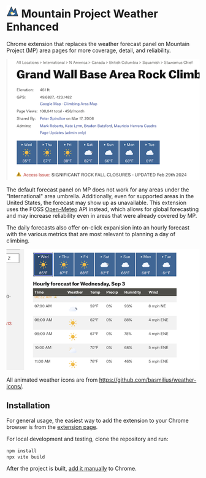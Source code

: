 # ![icon](media/icon-32.png) Mountain Project Weather Enhanced

Chrome extension that replaces the weather forecast panel on Mountain Project (MP) area pages for more coverage, detail, and reliability. 

![screenshot](media/screenshot.png)

The default forecast panel on MP does not work for any areas under the "International" area umbrella. Additionally, even for supported areas in the United States, the forecast may show up as unavailable. This extension uses the FOSS [Open-Meteo](https://open-meteo.com/) API instead, which allows for global forecasting and may increase reliability even in areas that were already covered by MP.

The daily forecasts also offer on-click expanision into an hourly forecast with the various metrics that are most relevant to planning a day of climbing.

![screenshot-hourly](media/screenshot-hourly.png)

All animated weather icons are from https://github.com/basmilius/weather-icons/.

## Installation

For general usage, the easiest way to add the extension to your Chrome browser is from the [extension page](https://chromewebstore.google.com/detail/jjcnagbiidbmijfogifohnaaamemdblm?utm_source=item-share-cb).

For local development and testing, clone the repository and run:

```
npm install
npx vite build
```

After the project is built, [add it manually](https://developer.chrome.com/docs/extensions/get-started/tutorial/hello-world#load-unpacked) to Chrome.

